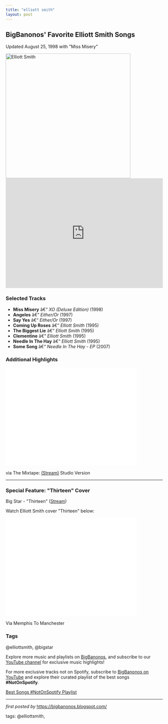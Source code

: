 ```yaml
---
title: "elliott smith"
layout: post
---
```

<h2>BigBanonos' Favorite Elliott Smith Songs</h2> <p>Updated August 25, 1998 with "Miss Misery"</p> <div > <img src="https://thebuddharats.wordpress.com/wp-content/uploads/2023/10/elliotsmith.jpg" alt="Elliott Smith" width="400" />
</div> <div > <iframe src="https://open.spotify.com/embed/playlist/3mH3JVzjNJ0uKuWrAy78Cb?utm_source=generator" width="100%" height="352" frameborder="0" allowfullscreen="" allow="autoplay; clipboard-write; encrypted-media; fullscreen; picture-in-picture" loading="lazy"></iframe>
</div> <h3>Selected Tracks</h3>
<ul> <li><strong>Miss Misery</strong> â€“ <em>XO (Deluxe Edition)</em> (1998)</li> <li><strong>Angeles</strong> â€“ <em>Either/Or</em> (1997)</li> <li><strong>Say Yes</strong> â€“ <em>Either/Or</em> (1997)</li> <li><strong>Coming Up Roses</strong> â€“ <em>Elliott Smith</em> (1995)</li> <li><strong>The Biggest Lie</strong> â€“ <em>Elliott Smith</em> (1995)</li> <li><strong>Clementine</strong> â€“ <em>Elliott Smith</em> (1995)</li> <li><strong>Needle In The Hay</strong> â€“ <em>Elliott Smith</em> (1995)</li> <li><strong>Some Song</strong> â€“ <em>Needle In The Hay - EP</em> (2007)</li>
</ul> <h3>Additional Highlights</h3>
<p> <iframe allowfullscreen="" frameborder="0" height="315" src="//www.youtube.com/embed/5XbveBHMbws" width="420"></iframe>
</p>
<p>via The Mixtape: <a href="http://www.youtube.com/watch?v=aPS4_CLydT4">(Stream)</a> Studio Version</p> <hr /> <h3>Special Feature: "Thirteen" Cover</h3>
<p>Big Star - "Thirteen" (<a href="http://www.youtube.com/watch?v=lS0_uKHQ6OE">Stream</a>)</p>
<p>Watch Elliott Smith cover "Thirteen" below:</p>
<p> <iframe allowfullscreen="" frameborder="0" height="315" src="//www.youtube.com/embed/VjfYxLrE7Lg" width="420"></iframe>
</p>
<p>Via Memphis To Manchester</p> <h3>Tags</h3>
<p>@elliottsmith, @bigstar</p> <p>Explore more music and playlists on <a href="https://bigbanonos.blogspot.com/" target="_blank">BigBanonos</a>, and subscribe to our <a href="https://www.youtube.com/@BigBanonos" target="_blank">YouTube channel</a> for exclusive music highlights!</p>


<!--Subscribe and Playlist Links-->
<div>
    <p>For more exclusive tracks not on Spotify, subscribe to <a href="https://www.youtube.com/@BigBanonos" target="_blank">BigBanonos on YouTube</a> and explore their curated playlist of the best songs <strong>#NotOnSpotify</strong>.</p>
    <p><a href="https://www.youtube.com/playlist?list=PLtuNtuTatqI0kFahUCbtbfenC_ET5O_tr" target="_blank">Best Songs #NotOnSpotify Playlist<br /></a></p></div>

<hr />

<p><em>first posted by</em> <a href="https://bigbanonos.blogspot.com/" rel="noopener" target="_new">https://bigbanonos.blogspot.com/</a></p>

<p>tags: @elliottsmith,</p>
